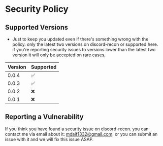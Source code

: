 # Security Policy

## Supported Versions
- Just to keep you updated even if there's something wrong with the policy. only the latest two versions on discord-recon or supported here. if you're reporting security issues to versions lower than the latest two version it will only be accepted on rare cases.

| Version | Supported          |
| ------- | ------------------ |
| 0.0.4   | :white_check_mark: |
| 0.0.3   | :white_check_mark: |
| 0.0.2   | :x: |
| 0.0.1   | :x:                |

## Reporting a Vulnerability

If you think you have found a security issue on discord-recon. you can contact me via email about it: mdaif1332@gmail.com. or you can submit an issue with it and we will fix this issue ASAP.
